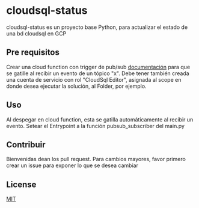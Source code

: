 # cloudsql-status

cloudsql-status es un proyecto base Python, para actualizar el estado de una bd cloudsql en GCP

## Pre requisitos

Crear una cloud function con trigger de pub/sub [documentación](https://cloud.google.com/functions/docs/calling/pubsub) para que se gatille al recibir un evento de un tópico "x". Debe tener también creada una cuenta de servicio con rol "CloudSql Editor", asignada al scope en donde desea ejecutar la solución, al Folder, por ejemplo.


## Uso

Al despegar en cloud function, esta se gatilla automáticamente al recibir un evento. Setear el Entrypoint a la función pubsub_subscriber del main.py

## Contribuir
Bienvenidas dean los pull request. Para cambios mayores, favor primero crear un issue para exponer lo que se desea cambiar


## License
[MIT](https://choosealicense.com/licenses/mit/)